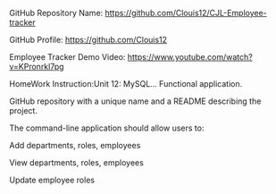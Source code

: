 
GitHub Repository Name: https://github.com/Clouis12/CJL-Employee-tracker

GitHub Profile: https://github.com/Clouis12

Employee Tracker Demo Video: https://www.youtube.com/watch?v=KPronrkl7pg

HomeWork Instruction:Unit 12: MySQL... Functional application.

GitHub repository with a unique name and a README describing the project.

The command-line application should allow users to:

Add departments, roles, employees

View departments, roles, employees

Update employee roles

